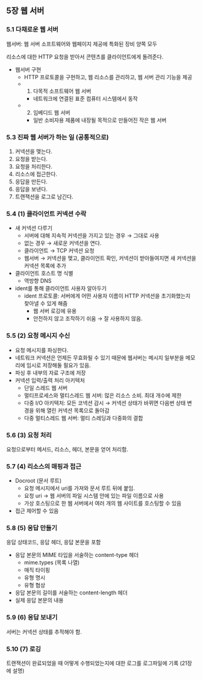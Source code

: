 ## 5장 웹 서버

### 5.1 다채로운 웹 서버

웹서버: 웹 서버 소프트웨어와 웹페이지 제공에 특화된 장비 양쪽 모두

리소스에 대한 HTTP 요청을 받아서 콘텐츠를 클라이언트에게 돌려준다.

- 웹서버 구현
  - HTTP 프로토콜을 구현하고, 웹 리소스를 관리하고, 웹 서버 관리 기능을 제공
  - 1. 다목적 소프트웨어 웹 서버
    - 네트워크에 연결된 표준 컴퓨터 시스템에서 동작
  - 2. 임베디드 웹 서버
    - 일반 소비자용 제품에 내장될 목적으로 만들어진 작은 웹 서버

### 5.3 진짜 웹 서버가 하는 일 (공통적으로)

1. 커넥션을 맺는다.
2. 요청을 받는다.
3. 요청을 처리한다.
4. 리소스에 접근한다.
5. 응답을 만든다.
6. 응답을 보낸다.
7. 트랜잭션을 로그로 남긴다.

### 5.4 (1) 클라이언트 커넥션 수락

- 새 커넥션 다루기
  - 서버에 대해 지속적 커넥션을 가지고 있는 경우 → 그대로 사용
  - 없는 경우 → 새로운 커넥션을 연다.
  - 클라이언트 → TCP 커넥션 요청
  - 웹서버 → 커넥션을 맺고, 클라이언트 확인, 커넥션이 받아들여지면 새 커넥션을 커넥션 목록에 추가
- 클라이언트 호스트 명 식별
  - 역방향 DNS
- ident를 통해 클라이언트 사용자 알아두기
  - ident 프로토콜: 서버에게 어떤 사용자 이름이 HTTP 커넥션을 초기화했는지 찾아낼 수 있게 해줌
    - 웹 서버 로깅에 유용
    - 안전하지 않고 조작하기 쉬움 → 잘 사용하지 않음.

### 5.5 (2) 요청 메시지 수신

- 요청 메시지를 파싱한다.
- 네트워크 커넥션은 언제든 무효화될 수 있기 때문에 웹서버는 메시지 일부분을 메모리에 임시로 저장해둘 필요가 있음.
- 파싱 후 내부의 자료 구조에 저장
- 커넥션 입력/출력 처리 아키텍처
  - 단일 스레드 웹 서버
  - 멀티프로세스와 멀티스레드 웹 서버: 많은 리소스 소비. 최대 개수에 제한
  - 다중 I/O 아키텍처: 모든 코넥션 감시 → 커넥션 상태가 바뀌면 다음번 상태 변경을 위해 열린 커넥션 목록으로 돌아감
  - 다중 멀티스레드 웹 서버: 멀티 스레딩과 다중화의 결합

### 5.6 (3) 요청 처리

요청으로부터 메서드, 리소스, 헤더, 본문을 얻어 처리함.

### 5.7 (4) 리소스의 매핑과 접근

- Docroot (문서 루트)
  - 요청 메시지에서 uri를 가져와 문서 루트 뒤에 붙임.
  - 요청 uri → 웹 서버의 파일 시스템 안에 있는 파일 이름으로 사용
  - 가상 호스팅으로 한 웹 서버에서 여러 개의 웹 사이트를 호스팅할 수 있음
- 접근 제어할 수 있음

### 5.8 (5) 응답 만들기

응답 상태코드, 응답 헤더, 응답 본문을 포함

- 응답 본문의 MIME 타입을 서술하는 content-type 헤더
  - mime.types (목록 나열)
  - 매직 타이핑
  - 유형 명시
  - 유형 협상
- 응답 본문의 길이를 서술하는 content-length 헤더
- 실제 응답 본문의 내용

### 5.9 (6) 응답 보내기

서버는 커넥션 상태를 추적해야 함.

### 5.10 (7) 로깅

트랜잭션이 완료되었을 때 어떻게 수행되었는지에 대한 로그를 로그파일에 기록 (21장에 설명)
